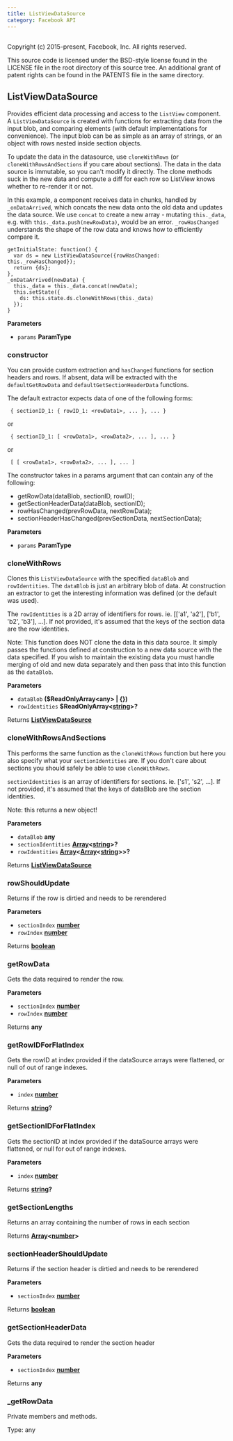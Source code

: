 ```yaml
---
title: ListViewDataSource
category: Facebook API
---
```

<!-- Generated by documentation.js. Update this documentation by updating the source code. -->

## 

Copyright (c) 2015-present, Facebook, Inc.
All rights reserved.

This source code is licensed under the BSD-style license found in the
LICENSE file in the root directory of this source tree. An additional grant
of patent rights can be found in the PATENTS file in the same directory.

## ListViewDataSource

Provides efficient data processing and access to the
`ListView` component.  A `ListViewDataSource` is created with functions for
extracting data from the input blob, and comparing elements (with default
implementations for convenience).  The input blob can be as simple as an
array of strings, or an object with rows nested inside section objects.

To update the data in the datasource, use `cloneWithRows` (or
`cloneWithRowsAndSections` if you care about sections).  The data in the
data source is immutable, so you can't modify it directly.  The clone methods
suck in the new data and compute a diff for each row so ListView knows
whether to re-render it or not.

In this example, a component receives data in chunks, handled by
`_onDataArrived`, which concats the new data onto the old data and updates the
data source.  We use `concat` to create a new array - mutating `this._data`,
e.g. with `this._data.push(newRowData)`, would be an error. `_rowHasChanged`
understands the shape of the row data and knows how to efficiently compare
it.

    getInitialState: function() {
      var ds = new ListViewDataSource({rowHasChanged: this._rowHasChanged});
      return {ds};
    },
    _onDataArrived(newData) {
      this._data = this._data.concat(newData);
      this.setState({
        ds: this.state.ds.cloneWithRows(this._data)
      });
    }

**Parameters**

-   `params` **ParamType** 

### constructor

You can provide custom extraction and `hasChanged` functions for section
headers and rows.  If absent, data will be extracted with the
`defaultGetRowData` and `defaultGetSectionHeaderData` functions.

The default extractor expects data of one of the following forms:

     { sectionID_1: { rowID_1: <rowData1>, ... }, ... }

   or

     { sectionID_1: [ <rowData1>, <rowData2>, ... ], ... }

   or

     [ [ <rowData1>, <rowData2>, ... ], ... ]

The constructor takes in a params argument that can contain any of the
following:

-   getRowData(dataBlob, sectionID, rowID);
-   getSectionHeaderData(dataBlob, sectionID);
-   rowHasChanged(prevRowData, nextRowData);
-   sectionHeaderHasChanged(prevSectionData, nextSectionData);

**Parameters**

-   `params` **ParamType** 

### cloneWithRows

Clones this `ListViewDataSource` with the specified `dataBlob` and
`rowIdentities`. The `dataBlob` is just an arbitrary blob of data. At
construction an extractor to get the interesting information was defined
(or the default was used).

The `rowIdentities` is a 2D array of identifiers for rows.
ie. \[['a1', 'a2'], ['b1', 'b2', 'b3'], ...].  If not provided, it's
assumed that the keys of the section data are the row identities.

Note: This function does NOT clone the data in this data source. It simply
passes the functions defined at construction to a new data source with
the data specified. If you wish to maintain the existing data you must
handle merging of old and new data separately and then pass that into
this function as the `dataBlob`.

**Parameters**

-   `dataBlob` **($ReadOnlyArray&lt;any> | {})** 
-   `rowIdentities` **$ReadOnlyArray&lt;[string](https://developer.mozilla.org/en-US/docs/Web/JavaScript/Reference/Global_Objects/String)>?** 

Returns **[ListViewDataSource](#listviewdatasource)** 

### cloneWithRowsAndSections

This performs the same function as the `cloneWithRows` function but here
you also specify what your `sectionIdentities` are. If you don't care
about sections you should safely be able to use `cloneWithRows`.

`sectionIdentities` is an array of identifiers for  sections.
ie. ['s1', 's2', ...].  If not provided, it's assumed that the
keys of dataBlob are the section identities.

Note: this returns a new object!

**Parameters**

-   `dataBlob` **any** 
-   `sectionIdentities` **[Array](https://developer.mozilla.org/en-US/docs/Web/JavaScript/Reference/Global_Objects/Array)&lt;[string](https://developer.mozilla.org/en-US/docs/Web/JavaScript/Reference/Global_Objects/String)>?** 
-   `rowIdentities` **[Array](https://developer.mozilla.org/en-US/docs/Web/JavaScript/Reference/Global_Objects/Array)&lt;[Array](https://developer.mozilla.org/en-US/docs/Web/JavaScript/Reference/Global_Objects/Array)&lt;[string](https://developer.mozilla.org/en-US/docs/Web/JavaScript/Reference/Global_Objects/String)>>?** 

Returns **[ListViewDataSource](#listviewdatasource)** 

### rowShouldUpdate

Returns if the row is dirtied and needs to be rerendered

**Parameters**

-   `sectionIndex` **[number](https://developer.mozilla.org/en-US/docs/Web/JavaScript/Reference/Global_Objects/Number)** 
-   `rowIndex` **[number](https://developer.mozilla.org/en-US/docs/Web/JavaScript/Reference/Global_Objects/Number)** 

Returns **[boolean](https://developer.mozilla.org/en-US/docs/Web/JavaScript/Reference/Global_Objects/Boolean)** 

### getRowData

Gets the data required to render the row.

**Parameters**

-   `sectionIndex` **[number](https://developer.mozilla.org/en-US/docs/Web/JavaScript/Reference/Global_Objects/Number)** 
-   `rowIndex` **[number](https://developer.mozilla.org/en-US/docs/Web/JavaScript/Reference/Global_Objects/Number)** 

Returns **any** 

### getRowIDForFlatIndex

Gets the rowID at index provided if the dataSource arrays were flattened,
or null of out of range indexes.

**Parameters**

-   `index` **[number](https://developer.mozilla.org/en-US/docs/Web/JavaScript/Reference/Global_Objects/Number)** 

Returns **[string](https://developer.mozilla.org/en-US/docs/Web/JavaScript/Reference/Global_Objects/String)?** 

### getSectionIDForFlatIndex

Gets the sectionID at index provided if the dataSource arrays were flattened,
or null for out of range indexes.

**Parameters**

-   `index` **[number](https://developer.mozilla.org/en-US/docs/Web/JavaScript/Reference/Global_Objects/Number)** 

Returns **[string](https://developer.mozilla.org/en-US/docs/Web/JavaScript/Reference/Global_Objects/String)?** 

### getSectionLengths

Returns an array containing the number of rows in each section

Returns **[Array](https://developer.mozilla.org/en-US/docs/Web/JavaScript/Reference/Global_Objects/Array)&lt;[number](https://developer.mozilla.org/en-US/docs/Web/JavaScript/Reference/Global_Objects/Number)>** 

### sectionHeaderShouldUpdate

Returns if the section header is dirtied and needs to be rerendered

**Parameters**

-   `sectionIndex` **[number](https://developer.mozilla.org/en-US/docs/Web/JavaScript/Reference/Global_Objects/Number)** 

Returns **[boolean](https://developer.mozilla.org/en-US/docs/Web/JavaScript/Reference/Global_Objects/Boolean)** 

### getSectionHeaderData

Gets the data required to render the section header

**Parameters**

-   `sectionIndex` **[number](https://developer.mozilla.org/en-US/docs/Web/JavaScript/Reference/Global_Objects/Number)** 

Returns **any** 

### \_getRowData

Private members and methods.

Type: any
